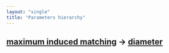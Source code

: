 ```yaml
---
layout: "single"
title: "Parameters hierarchy"
---
```

<!--this is a generated file-->

## [maximum induced matching](../wpeKEI) → [diameter](../QF9fW9)
